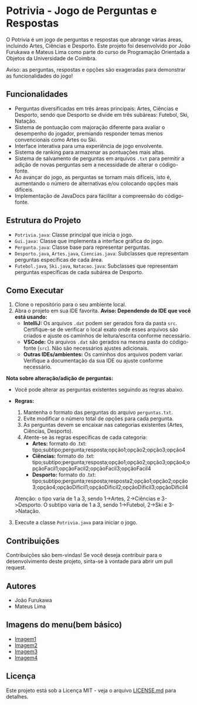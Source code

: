 # Potrivia - Jogo de Perguntas e Respostas

O Potrivia é um jogo de perguntas e respostas que abrange várias áreas, incluindo Artes, Ciências e Desporto. Este projeto foi desenvolvido por João Furukawa e Mateus Lima como parte do curso de Programação Orientada a Objetos da Universidade de Coimbra. 

Aviso: as perguntas, respostas e opções são exageradas para demonstrar as funcionalidades do jogo!

## Funcionalidades

- Perguntas diversificadas em três áreas principais: Artes, Ciências e Desporto, sendo que Desporto se divide em três subáreas: Futebol, Ski, Natação.
- Sistema de pontuação com majoração diferente para avaliar o desempenho do jogador, premiando responder temas menos convencionais como Artes ou Ski.
- Interface interativa para uma experiência de jogo envolvente.
- Sistema de ranking para armazenar as pontuações mais altas.
- Sistema de salvamento de perguntas em arquivos `.txt` para permitir a adição de novas perguntas sem a necessidade de alterar o código-fonte.
- Ao avançar do jogo, as perguntas se tornam mais difíceis, isto é, aumentando o número de alternativas e/ou colocando opções mais difíceis.
- Implementação de JavaDocs para facilitar a compreensão do código-fonte.

## Estrutura do Projeto

- `Potrivia.java`: Classe principal que inicia o jogo.
- `Gui.java:` Classe que implementa a interface gráfica do jogo.
- `Pergunta.java`: Classe base para representar perguntas.
- `Desporto.java`, `Artes.java`, `Ciencias.java`: Subclasses que representam perguntas específicas de cada área.
- `Futebol.java`, `Ski.java`, `Natacao.java`: Subclasses que representam perguntas específicas de cada subárea de Desporto.

## Como Executar

1. Clone o repositório para o seu ambiente local.
2. Abra o projeto em sua IDE favorita.
**Aviso: Dependendo do IDE que você está usando:**
   - **IntelliJ:** Os arquivos `.dat` podem ser gerados fora da pasta `src`. Certifique-se de verificar o local exato onde esses arquivos são criados e ajuste os caminhos de leitura/escrita conforme necessário.
   - **VSCode:** Os arquivos `.dat` são gerados na mesma pasta do código-fonte (`src`). Não são necessários ajustes adicionais.
   - **Outras IDEs/ambientes:** Os caminhos dos arquivos podem variar. Verifique a documentação da sua IDE ou ajuste conforme necessário.

**Nota sobre alteração/adição de perguntas:**
   - Você pode alterar as perguntas existentes seguindo as regras abaixo.
   - **Regras:**
      1. Mantenha o formato das perguntas do arquivo `perguntas.txt`.
      2. Evite modificar o número total de opções para cada pergunta.
      3. As perguntas devem se encaixar nas categorias existentes (Artes, Ciências, Desporto).
      4. Atente-se às regras específicas de cada categoria:
            - **Artes:** formato do .txt: tipo;subtipo;pergunta;resposta;opção1;opção2;opção3;opção4 
            - **Ciências:** formato do .txt: tipo;subtipo;pergunta;resposta;opção1;opção2;opção3;opção4;opçãoFacil1;opçãoFacil2;opçãoFacil3;opçãoFacil4
            - **Desporto:** formato do .txt: tipo;subtipo;pergunta;resposta;resposta2;opção1;opção2;opção3;opção4;opçãoDificil1;opçãoDificil2;opçãoDificil3;opçãoDificil4
   
      Atenção: o tipo varia de 1 a 3, sendo 1->Artes, 2->Ciências e 3->Desporto. O subtipo varia de 1 a 3, sendo 1->Futebol, 2->Ski e 3->Natação.
3. Execute a classe `Potrivia.java` para iniciar o jogo.

## Contribuições

Contribuições são bem-vindas! Se você deseja contribuir para o desenvolvimento deste projeto, sinta-se à vontade para abrir um pull request.

## Autores

- João Furukawa
- Mateus Lima

## Imagens do menu(bem básico)

- [Imagem1](Screenshot_127.png)
- [Imagem2](Screenshot_128.png)
- [Imagem3](Screenshot_129.png)
- [Imagem4](Screenshot_130.png)

## Licença

Este projeto está sob a Licença MIT - veja o arquivo [LICENSE.md](LICENSE) para detalhes.

